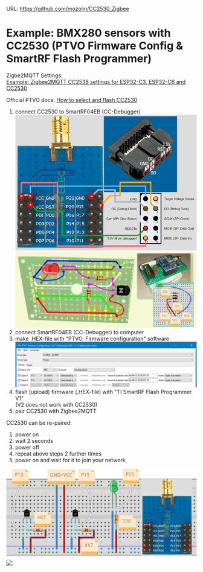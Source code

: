 URL: https://github.com/mozolin/CC2530_Zigbee  
# Example: BMX280 sensors with CC2530 (PTVO Firmware Config & SmartRF Flash Programmer)  

Zigbe2MQTT Settings:  
[Example: Zigbee2MQTT CC2538 settings for ESP32-C3, ESP32-C6 and CC2530](https://github.com/mozolin/Zigbee2MQTT_CC2538)  
  
Official PTVO docs: [How to select and flash CC2530](https://ptvo.info/how-to-select-and-flash-cc2530-144/)
  
1) connect CC2530 to SmartRF04EB (CC-Debugger)  
![](img/CC2530-UART-Wireless-Core-Development-Board-CC2530F256-Serial-Port-Wireless-Module-24GHz-For-Zigbee-1445025-2-800x800.jpg)
![](img/SmartRF04EB-CC2530_Pin_Adapter.jpg)
2) connect SmartRF04EB (CC-Debugger) to computer  
3) make .HEX-file with "PTVO. Firmware configuration" software  
![](img/_CC2530-P5LED_Reports-P13P15DS18B20.png)
4) flash (upload) firmware (.HEX-file) with "TI SmartRF Flash Programmer V1"  
   (V2 does not work with CC2530)  
5) pair CC2530 with Zigbee2MQTT  
  
СС2530 can be re-paired:  
1) power on  
2) wait 2 seconds  
3) power off  
4) repeat above steps 2 further times
5) power on and wait for it to join your network
  
![](img/CC2530-P5_LED_Reports-P13_P15_DS18B20.png)
![](img/DS18B20-СС2530-01.jpg)
